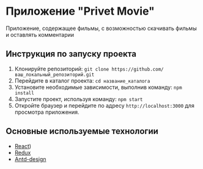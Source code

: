 # Приложение "Privet Movie"

Приложение, содержащее фильмы, с возможностью скачивать фильмы и оставлять комментарии

## Инструкция по запуску проекта
1. Клонируйте репозиторий: `git clone https://github.com/ваш_локальный_репозиторий.git`
2. Перейдите в каталог проекта: `cd название_каталога`
3. Установите необходимые зависимости, выполнив команду:
   `npm install`
4. Запустите проект, используя команду:
   `npm start`
5. Откройте браузер и перейдите по адресу `http://localhost:3000` для просмотра приложения.

## Основные используемые технологии
- [React](https://react.dev/))
- [Redux](https://redux-toolkit.js.org/)
- [Antd-design](https://ant.design/)





 
